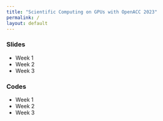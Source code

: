 ```yaml
---
title: "Scientific Computing on GPUs with OpenACC 2023"
permalink: /
layout: default
---
```


### Slides
- Week 1
- Week 2
- Week 3

### Codes
- Week 1
- Week 2
- Week 3